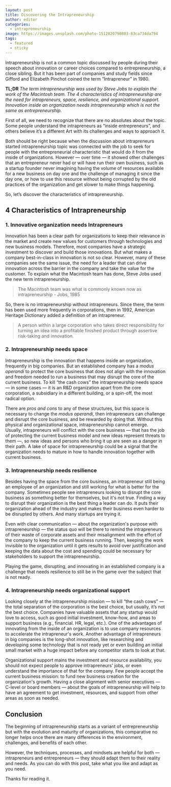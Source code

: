 ```yaml
---
layout: post
title: Discovering the Intrapreneurship
author: editor
categories:
  - intrapreneurship
image: https://images.unsplash.com/photo-1512820790803-83ca734da794
tags:
  - featured
  - sticky
---
```


Intrapreneurship is not a common topic discussed by people during their speech about innovation or career choices compared to entrepreneurship, a close sibling. But it has been part of companies and study fields since Gifford and Elizabeth Pinchot coined the term “Intrapreneur” in 1980.


**TL;DR**
*The term intrapreneurship was used by Steve Jobs to explain the work of the Macintosh team. The 4 characteristics of intrapreneurship are the need for intrapreneurs, space, resilience, and organizational support. Innovation inside an organization needs intrapreneurship which is not the same as entrepreneurship.*

First of all, we need to recognize that there are no absolutes about the topic. Some people understand the intrapreneurs as “inside entrepreneurs”, and others believe it’s a different Art with its challenges and ways to approach it.

Both should be right because when the discussion about intrapreneurs started intrapreneurship topic was connected with the job to seek for people with the entrepreneurial characteristic that would do it from the inside of organizations. However — over time — it showed other challenges that an entrepreneur never had or will have run their own business, such as a startup founder never imagining having the volume of resources available for a new business on day one and the challenge of managing it since the day one, or how to use this resource without being corrupted by the old practices of the organization and get slower to make things happening.

So, let’s discover the characteristics of intrapreneurship.

## 4 Characteristics of Intrapreneurship

### 1. Innovative organization needs Intrapreneurs
Innovation has been a clear path for organizations to keep their relevance in the market and create new values for customers through technologies and new business models. Therefore, most companies have a strategic investment to discover and build those innovations. But what makes a company best-in-class in innovation is not so clear. However, many of these companies see the same issue, the need for a leader that can drive innovation across the barrier in the company and take the value for the customer. To explain what the Macintosh team has done, Steve Jobs used the new term intrapreneurship.

> The Macintosh team was what is commonly known now as intrapreneurship - Jobs, 1985


So, there is no intrapreneurship without intrapreneurs. Since there, the term has been used more frequently in corporations, then in 1992, American Heritage Dictionary added a definition of an intrapreneur.

> A person within a large corporation who takes direct responsibility for turning an idea into a profitable finished product through assertive risk-taking and innovation.


### 2. Intrapreneurship needs space

Intrapreneurship is the innovation that happens inside an organization, frequently in big companies. But an established company has a *modus operandi* to protect the core business that does not align with the innovation and freedom needed to run a business that may disrupt the core of the current business. To kill “the cash cows” the intrapreneurship needs space — in some cases — it is an R\&D organization apart from the core corporation, a subsidiary in a different building, or a spin-off, the most radical option.

There are *pros and cons* to any of these structures, but this space is necessary to change the *modus operandi,*  then intrapreneurs can challenge and disrupt the core business, and be rewarded by doing that. Without this physical and organizational space, intrapreneurship cannot emerge. Usually, intrapreneurs will conflict with the core business — that has the job of protecting the current business model and new ideas represent threats to them —, so new ideas and persons who bring it up are seen as a danger in their path. A lake of space for intrapreneurship could be a signal that the organization needs to mature in how to handle innovation together with current business.

### 3. Intrapreneurship needs resilience

Besides having the space from the core business, an intrapreneur still being an employee of an organization and still working for what is better for the company. Sometimes people see intrapreneurs looking to disrupt the core business as something better for themselves, but it's not true. Finding a way to disrupt their organization is the best thing a leader can do. It puts their organization ahead of the industry and makes their business even harder to be disrupted by others. And many startups are trying it.

Even with clear communication — about the organization's purpose with intrapreneurship — the status quo will be there to remind the intrapreneurs of their waste of corporate assets and their misalignment with the effort of the company to keep the current business running. Then, keeping the work invisible to the organization until it gets results to avoid over justification and keeping the data about the cost and spending could be necessary for stakeholders to support the intrapreneurship.

Playing the game, disrupting, and innovating in an established company is a challenge that needs resilience to still be in the game over the subject that is not ready.

### 4. Intrapreneurship needs organizational support

Looking closely at the intrapreneurship mission — to kill “the cash cows” — the total separation of the corporation is the best choice, but usually, it’s not the best choice. Companies have valuable assets that any startup would love to access, such as good initial investment, know-how, and areas to support business (e.g., financial. HR, legal, etc.). One of the advantages of innovating from the inside of an organization is to use company resources to accelerate the intrapreneur's work. Another advantage of intrapreneurs in big companies is the long-shot innovation, like researching and developing some technology that is not ready yet or even building an initial small market with a huge impact before any competitor starts to look at that.

Organizational support mains the investment and resource availability, you should not expect people to approve intrapreneurs' jobs, or even understand the importance of that for the company. Few people accept the current business mission: to fund new business creation for the organization's growth. Having a close alignment with senior executives — C-level or board members — about the goals of intrapreneurship will help to have an agreement to get investment, resources, and support from other areas as soon as needed.

## Conclusion

The beginning of intrapreneurship starts as a variant of entrepreneurship but with the evolution and maturity of organizations, this comparative no longer helps once there are many differences in the environment, challenges, and benefits of each other.

However, the techniques, processes, and mindsets are helpful for both — intrapreneurs and entrepreneurs — they should adapt them to their reality and needs. As you can do with this post, take what you like and adapt as you need.

Thanks for reading it.